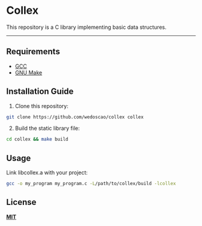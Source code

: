 # Collex

This repository is a C library implementing basic data structures.

---

## Requirements

- [GCC](https://gcc.gnu.org/) 
- [GNU Make](https://www.gnu.org/software/make/)

## Installation Guide

1. Clone this repository:
```bash
git clone https://github.com/wedoscao/collex collex
```
2. Build the static library file:
```bash
cd collex && make build
```
## Usage
Link libcollex.a with your project:
```bash
gcc -o my_program my_program.c -L/path/to/collex/build -lcollex
```

## License
[**MIT**](https://github.com/wedoscao/collex/blob/master/LICENSE)

